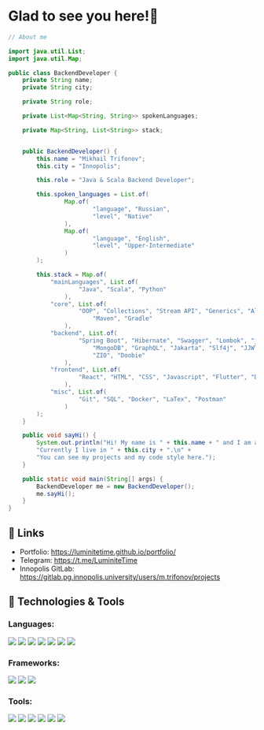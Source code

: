 # Glad to see you here!👋

```java
// About me

import java.util.List;
import java.util.Map;

public class BackendDeveloper {
    private String name;
    private String city;

    private String role;

    private List<Map<String, String>> spokenLanguages;

    private Map<String, List<String>> stack;


    public BackendDeveloper() {
        this.name = "Mikhail Trifonov";
        this.city = "Innopolis";

        this.role = "Java & Scala Backend Developer";

        this.spoken_languages = List.of(
                Map.of(
                        "language", "Russian",
                        "level", "Native"
                ),
                Map.of(
                        "language", "English",
                        "level", "Upper-Intermediate"
                )
        );

        this.stack = Map.of(
            "mainLanguages", List.of(
                    "Java", "Scala", "Python"
                ),
            "core", List.of(
                    "OOP", "Collections", "Stream API", "Generics", "Algorithms",
                        "Maven", "Gradle"
                ),
            "backend", List.of(
                    "Spring Boot", "Hibernate", "Swagger", "Lombok", "jdbc", "PostgreSQL",
                        "MongoDB", "GraphQL", "Jakarta", "Slf4j", "JJWT", "JUnit", "Testcontainers",
                        "ZIO", "Doobie"
                ),
            "frontend", List.of(
                    "React", "HTML", "CSS", "Javascript", "Flutter", "Dart"
                ),
            "misc", List.of(
                    "Git", "SQL", "Docker", "LaTex", "Postman"
                )
        );
    }

    public void sayHi() {
        System.out.println("Hi! My name is " + this.name + " and I am a " + this.role + ".\n" +
        "Currently I live in " + this.city + ".\n" +
        "You can see my projects and my code style here.");
    }

    public static void main(String[] args) {
        BackendDeveloper me = new BackendDeveloper();
        me.sayHi();
    }
}

```

## 📝 Links
* Portfolio: https://luminitetime.github.io/portfolio/
* Telegram: https://t.me/LuminiteTime
* Innopolis GitLab: https://gitlab.pg.innopolis.university/users/m.trifonov/projects

## 🔧 Technologies & Tools

### Languages:
![](https://img.shields.io/badge/Java-323330?style=for-the-badge&logo=oracle&logoColor=F80000)
![](https://img.shields.io/badge/Python-14354C?style=for-the-badge&logo=python&logoColor=white)
![](https://img.shields.io/badge/Scala-20232A?style=for-the-badge&logo=scala&logoColor=F80000)
![](https://img.shields.io/badge/JavaScript-323330?style=for-the-badge&logo=javascript&logoColor=F7DF1E)
![](https://img.shields.io/badge/HTML5-E34F26?style=for-the-badge&logo=html5&logoColor=white)
![](https://img.shields.io/badge/CSS3-1572B6?style=for-the-badge&logo=css3&logoColor=white)
![](https://img.shields.io/badge/Dart-323330?style=for-the-badge&logo=dart&logoColor=white)

### Frameworks:
![](https://img.shields.io/badge/React-20232A?style=for-the-badge&logo=react&logoColor=61DAFB)
![](https://img.shields.io/badge/Spring-323436?style=for-the-badge&logo=spring&logoColor=6DB33F)
![](https://img.shields.io/badge/Flutter-20232A?style=for-the-badge&logo=flutter&logoColor=369cee)

### Tools:
![](https://img.shields.io/badge/docker-369cee?style=for-the-badge&logo=docker&logoColor=white)
![](https://img.shields.io/badge/Postman-1f2021?style=for-the-badge&logo=postman&logoColor=FF6C37)
![](https://img.shields.io/badge/LaTeX-1f425f?style=for-the-badge&logo=latex)
![](https://img.shields.io/badge/Git-5f6870?style=for-the-badge&logo=git&logoColor=F05032)
![](https://img.shields.io/badge/PostgreSQL-3b3e40?style=for-the-badge&logo=postgresql&logoColor=4169E1)
![](https://img.shields.io/badge/MongoDB-1f2021?style=for-the-badge&logo=mongodb&logoColor=47A248)
